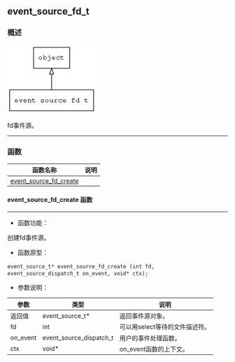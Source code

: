 ## event\_source\_fd\_t
### 概述
![image](images/event_source_fd_t_0.png)


 fd事件源。


----------------------------------
### 函数
<p id="event_source_fd_t_methods">

| 函数名称 | 说明 | 
| -------- | ------------ | 
| <a href="#event_source_fd_t_event_source_fd_create">event\_source\_fd\_create</a> |  |
#### event\_source\_fd\_create 函数
-----------------------

* 函数功能：

> <p id="event_source_fd_t_event_source_fd_create">
 创建fd事件源。





* 函数原型：

```
event_source_t* event_source_fd_create (int fd, event_source_dispatch_t on_event, void* ctx);
```

* 参数说明：

| 参数 | 类型 | 说明 |
| -------- | ----- | --------- |
| 返回值 | event\_source\_t* | 返回事件源对象。 |
| fd | int | 可以用select等待的文件描述符。 |
| on\_event | event\_source\_dispatch\_t | 用户的事件处理函数。 |
| ctx | void* | on\_event函数的上下文。 |
